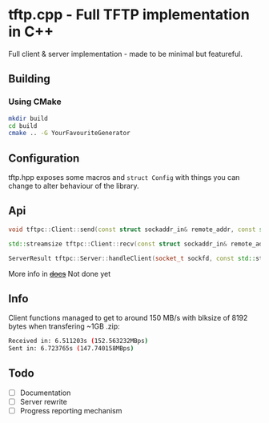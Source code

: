 # tftp.cpp - Full TFTP implementation in C++

Full client & server implementation - made to be minimal but featureful.

## Building

### Using CMake

```sh
mkdir build
cd build
cmake .. -G YourFavouriteGenerator
```

## Configuration

tftp.hpp exposes some macros and `struct Config` with things you can change to alter behaviour of the library.

## Api

```cpp
void tftpc::Client::send(const struct sockaddr_in& remote_addr, const std::string& filename, std::istream& data);

std::streamsize tftpc::Client::recv(const struct sockaddr_in& remote_addr, const std::string& filename, std::ostream& data);

ServerResult tftpc::Server::handleClient(socket_t sockfd, const std::string& root_dir);
```

More info in ~~[docs](docs.md)~~ Not done yet

## Info

Client functions managed to get to around 150 MB/s with blksize of 8192 bytes when transfering ~1GB .zip:

```bash
Received in: 6.511203s (152.563232MBps)
Sent in: 6.723765s (147.740158MBps)
```

## Todo

- [ ] Documentation
- [ ] Server rewrite
- [ ] Progress reporting mechanism

